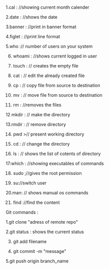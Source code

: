 1.cal : //showing current month calender

2.date : //shows the date 

3.banner : //print in banner format

4.figlet : //print line format

5.who :// number of users on your system

6. whoami : //shows current logged in user

7. touch : // creates the empty file

8. cat : // edit the already created file

9. cp : // copy file from source to destination

10. mv : // move file from source to destination

11. rm : //removes the files

12 mkdir : // make the directory

13.rmdir : // remove directory

14. pwd >// present working directory

15. cd : // change the directory

16. ls : // shows the list of cotents of directory

17:which : //showing executables of commands

18. sudo ;//gives the root permission

19. su://switch user

20.man: // shows manual os commands

21. find ://find the content

Git commands :
 
1.git clone "adress of remote repo"

2.git status : shows the current status

3. git add filename

4. git commit -m "message"

5.git push origin branch_name
